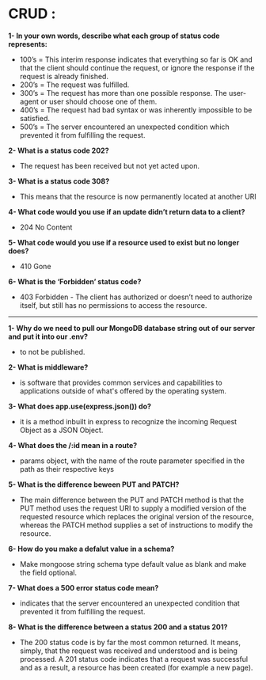 # CRUD :

**1- In your own words, describe what each group of status code represents:**

- 100’s = This interim response indicates that everything so far is OK and that the client should continue the request, or ignore the response if the request is already finished.
- 200’s = The request was fulfilled.
- 300’s = The request has more than one possible response. The user-agent or user should choose one of them.
- 400’s = The request had bad syntax or was inherently impossible to be satisfied.
- 500’s = The server encountered an unexpected condition which prevented it from fulfilling the request.

**2- What is a status code 202?**

- The request has been received but not yet acted upon.

**3- What is a status code 308?**

- This means that the resource is now permanently located at another URI

**4- What code would you use if an update didn’t return data to a client?**

- 204 No Content

**5- What code would you use if a resource used to exist but no longer does?**

- 410 Gone

**6- What is the ‘Forbidden’ status code?**

- 403 Forbidden - The client has authorized or doesn’t need to authorize itself, but still has no permissions to access the resource.

---

**1- Why do we need to pull our MongoDB database string out of our server and put it into our .env?**

- to not be published.

**2- What is middleware?**

- is software that provides common services and capabilities to applications outside of what's offered by the operating system.

**3- What does app.use(express.json()) do?**

- it is a method inbuilt in express to recognize the incoming Request Object as a JSON Object.

**4- What does the /:id mean in a route?**

- params object, with the name of the route parameter specified in the path as their respective keys

**5- What is the difference beween PUT and PATCH?**

- The main difference between the PUT and PATCH method is that the PUT method uses the request URI to supply a modified version of the requested resource which replaces the original version of the resource, whereas the PATCH method supplies a set of instructions to modify the resource.

**6- How do you make a defalut value in a schema?**

- Make mongoose string schema type default value as blank and make the field optional.

**7- What does a 500 error status code mean?**

- indicates that the server encountered an unexpected condition that prevented it from fulfilling the request.

**8- What is the difference between a status 200 and a status 201?**

- The 200 status code is by far the most common returned. It means, simply, that the request was received and understood and is being processed. A 201 status code indicates that a request was successful and as a result, a resource has been created (for example a new page).
